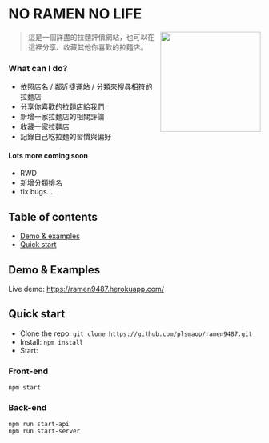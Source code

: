 # NO RAMEN NO LIFE

<img src="https://i.pinimg.com/originals/56/47/15/5647153df9bb52f5eafb7fb37afcb857.jpg" height="200" align="right">

> 這是一個詳盡的拉麵評價網站，也可以在這裡分享、收藏其他你喜歡的拉麵店。

### What can I do?

* 依照店名 / 鄰近捷運站 / 分類來搜尋相符的拉麵店
* 分享你喜歡的拉麵店給我們
* 新增一家拉麵店的相關評論
* 收藏一家拉麵店
* 記錄自己吃拉麵的習慣與偏好

#### Lots more coming soon

* RWD 
* 新增分類排名
* fix bugs...

## Table of contents
- [Demo & examples](#demo-&-examples)
- [Quick start](#quick-start)

## Demo & Examples

Live demo: https://ramen9487.herokuapp.com/

## Quick start

- Clone the repo: `git clone https://github.com/plsmaop/ramen9487.git`
- Install: `npm install`
- Start: 
### Front-end
```
npm start
```

### Back-end
```
npm run start-api
npm run start-server
```


